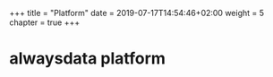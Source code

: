 +++
title = "Platform"
date = 2019-07-17T14:54:46+02:00
weight = 5
chapter = true
+++

# alwaysdata platform